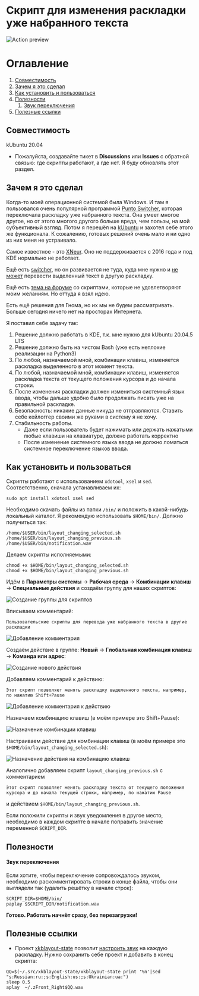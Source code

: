 # Скрипт для изменения раскладки уже набранного текста
![Action preview](/screenshots/garlic_preview.gif)
# Оглавление

1. [Совместимость](#СовместимостьC)
2. [Зачем я это сделал](#зачем-я-это-сделал)
3. [Как установить и пользоваться](#как-установить-и-пользоваться)
4. [Полезности](#Полезности)
    1. [Звук переключения](#Звук-переключения)
5. [Полезные ссылки](#полезные-ссылки)

## Совместимость
kUbuntu 20.04
* Пожалуйста, создавайте тикет в **Discussions** или **Issues** с обратной связью: где скрипты работают, а где нет. Я буду обновлять этот раздел.
## Зачем я это сделал
Когда-то моей операционной системой была Windows. И там я пользовался очень популярной программой [Punto Switcher](https://yandex.ru/soft/punto/), 
которая переключала раскладку уже набранного текста. Она умеет многое другое, но от этого многого другого больше вреда, чем пользы, на мой субъективный
взгляд. Потом я перешёл на [kUbuntu](https://kubuntu.org/) и захотел себе этого же функционала. К сожалению, готовых решений очень мало и ни одно из них меня не устраивало. 

Самое известное - это [XNeur](https://github.com/AndrewCrewKuznetsov/xneur-devel). Оно не поддерживается с 2016 года и под KDE нормально не работает. 

Ещё есть [switcher](https://github.com/ds-voix/xswitcher), но он развивается не туда, куда мне нужно и [не может](https://github.com/ds-voix/xswitcher/issues/5#issuecomment-1139833292) перевести выделенный текст в другую раскладку.

Ещё есть [тема на форуме](https://forum.ubuntu.ru/index.php?topic=271377.0) со скриптами, которые не удовлетворяют моим желаниям. Но оттуда я взял идею.

Есть ещё решения для Гнома, но их мы не будем рассматривать. Больше сегодня ничего нет на просторах Интернета.

Я поставил себе задачу так:
1. Решение должно работать в KDE, т.к. мне нужно для kUbuntu 20.04.5 LTS
2. Решение должно быть на чистом Bash (уже есть неплохие реализации на Python3)
3. По любой, назначаемой мной, комбинации клавиш, изменяется раскладка выделенного в этот момент текста.
4. По любой, назначаемой мной, комбинации клавиш, изменяется раскладка текста от текущего положения курсора и до начала строки.
5. После изменения раскладки должен измениться системный язык ввода, чтобы дальше удобно было продолжать писать уже на правильной раскладке.
6. Безопасность: никакие данные никуда не отправляются. Ставить себе кейлоггер своими же руками в систему я не хочу.
7. Стабильность работы.
   - Даже если пользователь будет нажимать или держать нажатыми любые клавиши на клавиатуре, должно работать корректно
   - После изменение системного языка ввода не должно ломаться системное переключение языков ввода.
## Как установить и пользоваться
Скрипты работают с использованием `xdotool`, `xsel` и `sed`. Соответственно, сначала устанавливаем их:
```
sudo apt install xdotool xsel sed
```
Необходимо скачать файлы из папки `/bin/` и положить в какой-нибудь локальный каталог. Я рекомендую использовать `$HOME/bin/`. Должно получиться так:
```
/home/$USER/bin/layout_changing_selected.sh
/home/$USER/bin/layout_changing_previous.sh
/home/$USER/bin/notification.wav
```
Делаем скрипты исполняемыми:
```
chmod +x $HOME/bin/layout_changing_selected.sh
chmod +x $HOME/bin/layout_changing_previous.sh
```
Идём в **Параметры системы** -> **Рабочая среда** -> **Комбинации клавиш** -> **Специальные действия** и создаём группу для наших скриптов:

![Создание группы для скриптов](/screenshots/1_create_group.jpg)

Вписываем комментарий:
```
Пользовательские скрипты для перевода уже набранного текста в другие раскладки
```
![Добавление комментария](/screenshots/2_making_description.jpg)

Создаём действие в группе: **Новый** -> **Глобальная комбинация клавиш** -> **Команда или адрес**:

![Создание нового действия](/screenshots/3_create_hotkey.jpg)

Добавляем комментарий к действию:
```
Этот скрипт позволяет менять раскладку выделенного текста, например, по нажатию Shift+Pause
```
![Добавление комментария к действию](/screenshots/4_making_hotkey_description.jpg)

Назначаем комбинацию клавиш (в моём примере это Shift+Pause):

![Назначение комбинации клавиш](/screenshots/5_making_keyboard_shortcut.jpg)

Настраиваем действие для комбинации клавиш (в моём примере это `$HOME/bin/layout_changing_selected.sh`):

![Назначение действия на комбинацию клавиш](/screenshots/6_making_action.jpg)

Аналогично добавляем скрипт `layout_changing_previous.sh` с комментарием
```
Этот скрипт позволяет менять раскладку текста от текущего положения курсора и до начала текущей строки, например, по нажатию Pause
```
и действием `$HOME/bin/layout_changing_previous.sh`.

Если положили скрипты и звук уведомления в другое место, необходимо в каждом скрипте в начале поправить значение переменной `SCRIPT_DIR`.

## Полезности

#### Звук переключения

Если хотите, чтобы переключение сопровождалось звуком, необходимо раскомментировать строки в конце файла, чтобы они выглядели так (удалить решётку в начале строк):
```
SCRIPT_DIR=$HOME/bin/
paplay $SCRIPT_DIR/notification.wav
```

**Готово. Работать начнёт сразу, без перезагрузки!**
## Полезные ссылки
* Проект [xkblayout-state](https://github.com/nonpop/xkblayout-state) позволит [настроить звук](https://forum.ubuntu.ru/index.php?topic=271377.msg2475753#msg2475753) на каждую раскладку. Нужно сохранить себе проект и добавить в конец скрипта:
```
QQ=$(~/.src/xkblayout-state/xkblayout-state print '%n'|sed "s:Russian:ru:;s:English:us:;s:Ukrainian:ua:")
sleep 0.5
aplay  ~/.zFront_Right$QQ.wav
```
